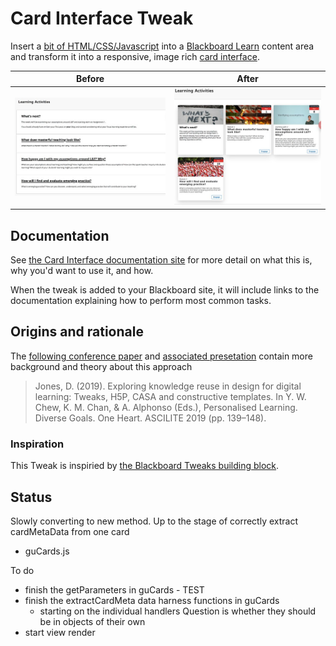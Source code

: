 # Card Interface Tweak

Insert a [bit of HTML/CSS/Javascript](https://raw.githubusercontent.com/djplaner/Card-Interface-Tweak/master/tweak.js) into a [Blackboard Learn](https://en.wikipedia.org/wiki/Blackboard_Learn) content area and transform it into a responsive, image rich [card interface](https://www.smashingmagazine.com/2016/10/designing-card-based-user-interfaces/). 

| **Before** | **After**| 
| --- | ---- |
| ![Normal Bb Learn content area](https://github.com/djplaner/Card-Interface-Tweak/raw/master/docs/images/before.png) | ![Transformed into Card Interface](https://github.com/djplaner/Card-Interface-Tweak/raw/master/docs/images/after.png) |

## Documentation

See [the Card Interface documentation site](https://djplaner.github.io/Card-Interface-Tweak/) for more detail on what this is, why you'd want to use it, and how.

When the tweak is added to your Blackboard site, it will include links to the documentation explaining how to perform most common tasks.

## Origins and rationale

The [following conference paper](https://djon.es/blog/2019/08/08/exploring-knowledge-reuse-in-design-for-digital-learning-tweaks-h5p-constructive-templates-and-casa/) and [associated presetation](https://djon.es/blog/2019/11/28/how-to-share-design-knowledge-in-design-for-digital-learning/) contain more background and theory about this approach
> Jones, D. (2019). Exploring knowledge reuse in design for digital learning: Tweaks, H5P, CASA and constructive templates. In Y. W. Chew, K. M. Chan, & A. Alphonso (Eds.), Personalised Learning. Diverse Goals. One Heart. ASCILITE 2019 (pp. 139–148).

### Inspiration

This Tweak is inspiried by [the Blackboard Tweaks building block](http://tweaks.github.io/Tweaks/).

## Status

Slowly converting to new method.  Up to the stage of correctly extract cardMetaData from one card
- guCards.js

To do
- finish the getParameters in guCards - TEST
- finish the extractCardMeta data harness functions in guCards
	- starting on the individual handlers Question is whether they should be in objects of their own
- start view render